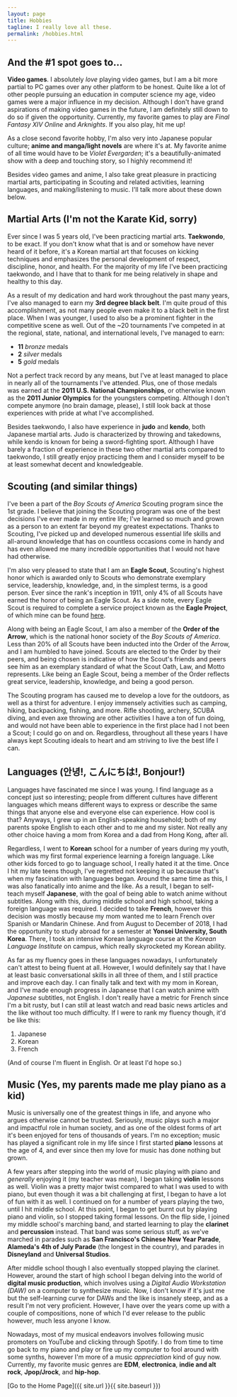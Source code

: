```yaml
---
layout: page
title: Hobbies
tagline: I really love all these.
permalink: /hobbies.html
---
```


## And the \#1 spot goes to...
**Video games**. I absolutely *love* playing video games, but I am a bit more partial to PC games over any other platform to be honest. Quite like a lot of other people pursuing an education in computer science my age, video games were a major influence in my decision. Although I don't have grand aspirations of making video games in the future, I am definitely still down to do so if given the opportunity. Currently, my favorite games to play are *Final Fantasy XIV Online* and *Arknights*. If you also play, hit me up!

As a close second favorite hobby, I'm also very into Japanese popular culture; **anime and manga/light novels** are where it's at. My favorite anime of all time would have to be *Violet Evergarden*; it's a beautifully-animated show with a deep and touching story, so I highly recommend it!

Besides video games and anime, I also take great pleasure in practicing martial arts, participating in Scouting and related activities, learning languages, and making/listening to music. I'll talk more about these down below.


## Martial Arts (I'm not the Karate Kid, sorry)
Ever since I was 5 years old, I've been practicing martial arts. **Taekwondo**, to be exact. If you don't know what that is and or somehow have never heard of it before, it's a Korean martial art that focuses on kicking techniques and emphasizes the personal development of respect, discipline, honor, and health. For the majority of my life I've been practicing taekwondo, and I have that to thank for me being relatively in shape and healthy to this day.

As a result of my dedication and hard work throughout the past many years, I've also managed to earn my **3rd degree black belt**. I'm quite proud of this accomplishment, as not many people even make it to a black belt in the first place. When I was younger, I used to also be a prominent fighter in the competitive scene as well. Out of the ~20 tournaments I've competed in at the regional, state, national, and international levels, I've managed to earn:
- **11** *bronze* medals
- **2** *silver* medals
- **5** *gold* medals

Not a perfect track record by any means, but I've at least managed to place in nearly all of the tournaments I've attended. Plus, one of those medals was earned at the **2011 U.S. National Championships**, or otherwise known as the **2011 Junior Olympics** for the youngsters competing. Although I don't compete anymore (no brain damage, please), I still look back at those experiences with pride at what I've accomplished.

Besides taekwondo, I also have experience in **judo** and **kendo**, both Japanese martial arts. Judo is characterized by throwing and takedowns, while kendo is known for being a sword-fighting sport. Although I have barely a fraction of experience in these two other martial arts compared to taekwondo, I still greatly enjoy practicing them and I consider myself to be at least somewhat decent and knowledgeable.


## Scouting (and similar things)
I've been a part of the *Boy Scouts of America* Scouting program since the 1st grade. I believe that joining the Scouting program was one of the best decisions I've ever made in my entire life; I've learned so much and grown as a person to an extent far beyond my greatest expectations. Thanks to Scouting, I've picked up and developed numerous essential life skills and all-around knowledge that has on countless occasions come in handy and has even allowed me many incredible opportunities that I would not have had otherwise.

I'm also very pleased to state that I am an **Eagle Scout**, Scouting's highest honor which is awarded only to Scouts who demonstrate exemplary service, leadership, knowledge, and, in the simplest terms, is a good person. Ever since the rank's inception in 1911, only 4% of all Scouts have earned the honor of being an Eagle Scout. As a side note, every Eagle Scout is required to complete a service project known as the **Eagle Project**, of which mine can be found [here](/projects.html).

Along with being an Eagle Scout, I am also a member of the **Order of the Arrow**, which is the national honor society of the *Boy Scouts of America*. Less than 20% of all Scouts have been inducted into the Order of the Arrow, and I am humbled to have joined. Scouts are elected to the Order by their peers, and being chosen is indicative of how the Scout's friends and peers see him as an exemplary standard of what the Scout Oath, Law, and Motto represents. Like being an Eagle Scout, being a member of the Order reflects great service, leadership, knowledge, and being a good person.

The Scouting program has caused me to develop a love for the outdoors, as well as a thirst for adventure. I enjoy immensely activities such as camping, hiking, backpacking, fishing, and more. Rifle shooting, archery, SCUBA diving, and even axe throwing are other activities I have a ton of fun doing, and would not have been able to experience in the first place had I not been a Scout; I could go on and on. Regardless, throughout all these years I have always kept Scouting ideals to heart and am striving to live the best life I can.


## Languages (안녕!, こんにちは!, Bonjour!)
Languages have fascinated me since I was young. I find language as a concept just so interesting; people from different cultures have different languages which means different ways to express or describe the same things that anyone else and everyone else can experience. How cool is that? Anyways, I grew up in an English-speaking household; both of my parents spoke English to each other and to me and my sister. Not really any other choice having a mom from Korea and a dad from Hong Kong, after all.

Regardless, I went to **Korean** school for a number of years during my youth, which was my first formal experience learning a foreign language. Like other kids forced to go to language school, I really hated it at the time. Once I hit my late teens though, I've regretted not keeping it up because that's when my fascination with languages began. Around the same time as this, I was also fanatically into anime and the like. As a result, I began to self-teach myself **Japanese**, with the goal of being able to watch anime without subtitles. Along with this, during middle school and high school, taking a foreign language was required. I decided to take **French**, however this decision was mostly because my mom wanted me to learn French over Spanish or Mandarin Chinese. And from August to December of 2018, I had the opportunity to study abroad for a semester at **Yonsei University, South Korea**. There, I took an intensive Korean language course at the *Korean Language Institute* on campus, which really skyrocketed my Korean ability.

As far as my fluency goes in these languages nowadays, I unfortunately can't attest to being fluent at all. However, I would definitely say that I have at least basic conversational skills in all three of them, and I still practice and improve each day. I can finally talk and text with my mom in Korean, and I've made enough progress in Japanese that I can watch anime with *Japanese* subtitles, not English. I don't really have a metric for French since I'm a bit rusty, but I can still at least watch and read basic news articles and the like without too much difficulty. If I were to rank my fluency though, it'd be like this:
1. Japanese
2. Korean
3. French

(And of course I'm fluent in English. Or at least I'd hope so.)


## Music (Yes, my parents made me play piano as a kid)
Music is universally one of the greatest things in life, and anyone who argues otherwise cannot be trusted. Seriously, music plays such a major and impactful role in human society, and as one of the oldest forms of art it's been enjoyed for tens of thousands of years. I'm no exception; music has played a significant role in my life since I first started **piano** lessons at the age of 4, and ever since then my love for music has done nothing but grown.

A few years after stepping into the world of music playing with piano and *generally* enjoying it (my teacher was mean), I began taking **violin** lessons as well. Violin was a pretty major twist compared to what I was used to with piano, but even though it was a bit challenging at first, I began to have a lot of fun with it as well. I continued on for a number of years playing the two, until I hit middle school. At this point, I began to get burnt out by playing piano and violin, so I stopped taking formal lessons. On the flip side, I joined my middle school's marching band, and started learning to play the **clarinet** and **percussion** instead. That band was some serious stuff, as we've marched in parades such as **San Francisco's Chinese New Year Parade**, **Alameda's 4th of July Parade** (the longest in the country), and parades in **Disneyland** and **Universal Studios**.

After middle school though I also eventually stopped playing the clarinet. However, around the start of high school I began delving into the world of **digital music production**, which involves using a *Digital Audio Workstation (DAW)* on a computer to synthesize music. Now, I don't know if it's just me but the self-learning curve for DAWs and the like is insanely steep, and as a result I'm not very proficient. However, I have over the years come up with a couple of compositions, none of which I'd ever release to the public however, much less anyone I know.

Nowadays, most of my musical endeavors involves following music promoters on YouTube and clicking through Spotify. I do from time to time go back to my piano and play or fire up my computer to fool around with some synths, however I'm more of a music *appreciation* kind of guy now. Currently, my favorite music genres are **EDM**, **electronica**, **indie and alt rock**, **Jpop/Jrock**, and **hip-hop**.


[Go to the Home Page]({{ site.url }}{{ site.baseurl }})
